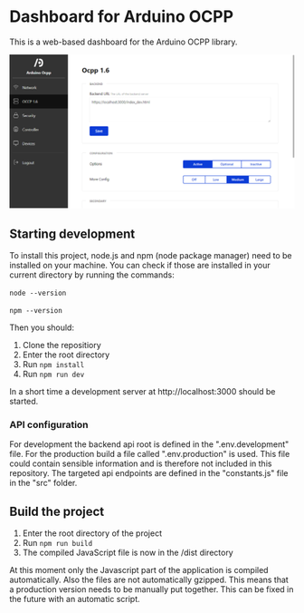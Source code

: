 # Dashboard for Arduino OCPP

This is a web-based dashboard for the Arduino OCPP library.

![Screenshot](docs/img/dashboard_screenshot.png)

## Starting development

To install this project, node.js and npm (node package manager) need to be installed on your machine. You can check if those are installed in your current directory by running the commands:

`node --version`

`npm --version`

Then you should:

1. Clone the repositiory
2. Enter the root directory
3. Run `npm install`
4. Run `npm run dev`

In a short time a development server at http://localhost:3000 should be started.

### API configuration

For development the backend api root is defined in the ".env.development" file. For the production build a file called ".env.production" is used. This file could contain sensible information and is therefore not included in this repository.
The targeted api endpoints are defined in the "constants.js" file in the "src" folder.

## Build the project

1. Enter the root directory of the project
2. Run `npm run build`
3. The compiled JavaScript file is now in the /dist directory

At this moment only the Javascript part of the application is compiled automatically. Also the files are not automatically gzipped. This means that a production version needs to be manually put together. This can be fixed in the future with an automatic script.